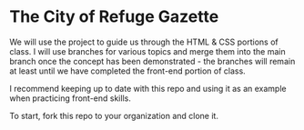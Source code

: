# The City of Refuge Gazette

We will use the project to guide us through the HTML & CSS portions of class. I will use branches for various topics and merge them into the main branch once the concept has been demonstrated - the branches will remain at least until we have completed the front-end portion of class.

I recommend keeping up to date with this repo and using it as an example when practicing front-end skills. 

To start, fork this repo to your organization and clone it.

